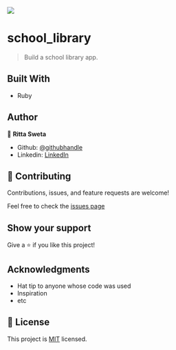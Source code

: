 ![](https://img.shields.io/badge/Microverse-blueviolet)

# school_library

> Build a school library app.

## Built With

- Ruby

## Author

👤 **Ritta Sweta**

- Github: [@githubhandle](https://github.com/Buyaki01)
- Linkedin: [LinkedIn](https://www.linkedin.com/in/ritta-sweta/)

## 🤝 Contributing

Contributions, issues, and feature requests are welcome!

Feel free to check the [issues page](https://github.com/Buyaki01/school_library/issues)

## Show your support

Give a ⭐️ if you like this project!

## Acknowledgments

- Hat tip to anyone whose code was used
- Inspiration
- etc

## 📝 License

This project is [MIT](./MIT.md) licensed.
